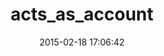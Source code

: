 ---
layout: post
title:  "acts_as_account"
repo:   "betterplace/acts_as_account"
date:   2015-02-18 17:06:42
gemurl: http://github.com/betterplace/acts_as_account
---